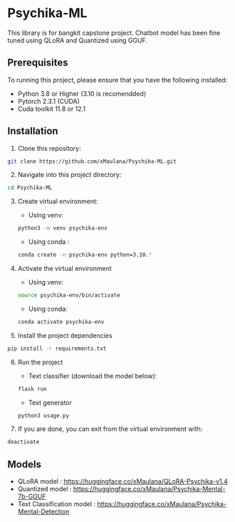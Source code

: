 # Psychika-ML

This library is for bangkit capstone project. Chatbot model has been fine tuned using QLoRA and Quantized using GGUF.

## Prerequisites

To running this project, please ensure that you have the following installed:

- Python 3.8 or Higher (3.10 is recomendded)
- Pytorch 2.3.1 (CUDA)
- Cuda toolkit 11.8 or 12.1

## Installation

1. Clone this repository:
```bash
git clone https://github.com/xMaulana/Psychika-ML.git
```

2. Navigate into this project directory:
```bash
cd Psychika-ML
```

3. Create virtual environment:
    - Using venv:
    ```bash
    python3 -m venv psychika-env
    ```
    - Using conda :
    ```bash
    conda create -n psychika-env python=3.10.*
    ```

4. Activate the virtual environment
    - Using venv:
    ```bash
    source psychika-env/bin/activate
    ```
    - Using conda:
    ```bash
    conda activate psychika-env
    ```

5. Install the project dependencies
```bash
pip install -r requirements.txt
```

6. Run the project
    - Text classifier (download the model below):
    ```bash
    flask run
    ```
    - Text generator
    ```bash
    python3 usage.py
    ```

7. If you are done, you can exit from the virtual environment with:
```bash
deactivate
```


## Models
- QLoRA model : https://huggingface.co/xMaulana/QLoRA-Psychika-v1.4 
- Quantized model : https://huggingface.co/xMaulana/Psychika-Mental-7b-GGUF
- Text Classification model : https://huggingface.co/xMaulana/Psychika-Mental-Detection 
